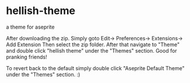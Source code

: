# hellish-theme
a theme for aseprite

After downloading the zip. 
Simply goto Edit-> Preferences-> Extensions-> Add Extension
Then select the zip folder.
After that navigate to "Theme" and double click "hellish theme" under the "Themes" section.
Good for pranking friends! 

To revert back to the default simply double click "Aseprite Default Theme" under the "Themes" section. :)
